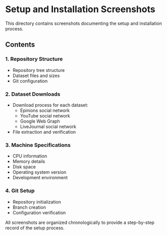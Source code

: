 # Setup and Installation Screenshots

This directory contains screenshots documenting the setup and installation process.

## Contents

### 1. Repository Structure
- Repository tree structure
- Dataset files and sizes
- Git configuration

### 2. Dataset Downloads
- Download process for each dataset:
  - Epinions social network
  - YouTube social network
  - Google Web Graph
  - LiveJournal social network
- File extraction and verification

### 3. Machine Specifications
- CPU information
- Memory details
- Disk space
- Operating system version
- Development environment

### 4. Git Setup
- Repository initialization
- Branch creation
- Configuration verification

All screenshots are organized chronologically to provide a step-by-step record of the setup process.
